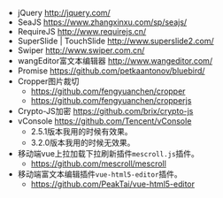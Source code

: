 * jQuery http://jquery.com/
* SeaJS https://www.zhangxinxu.com/sp/seajs/
* RequireJS http://www.requirejs.cn/
* SuperSlide | TouchSlide http://www.superslide2.com/
* Swiper http://www.swiper.com.cn/
* wangEditor富文本编辑器 http://www.wangeditor.com/
* Promise https://github.com/petkaantonov/bluebird/
* Cropper图片裁切
    - https://github.com/fengyuanchen/cropper
    - https://github.com/fengyuanchen/cropperjs
* Crypto-JS加密 https://github.com/brix/crypto-js
* vConsole https://github.com/Tencent/vConsole
    - 2.5.1版本我用的时候有效果。
    - 3.2.0版本我用的时候无效果。
* 移动端vue上拉加载下拉刷新插件```mescroll.js```插件。
    - https://github.com/mescroll/mescroll
* 移动端富文本编辑插件```vue-html5-editor```插件。
    - https://github.com/PeakTai/vue-html5-editor
